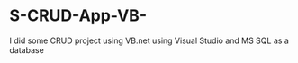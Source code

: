 # S-CRUD-App-VB-

I did some CRUD project using VB.net using Visual Studio and MS SQL as a database
